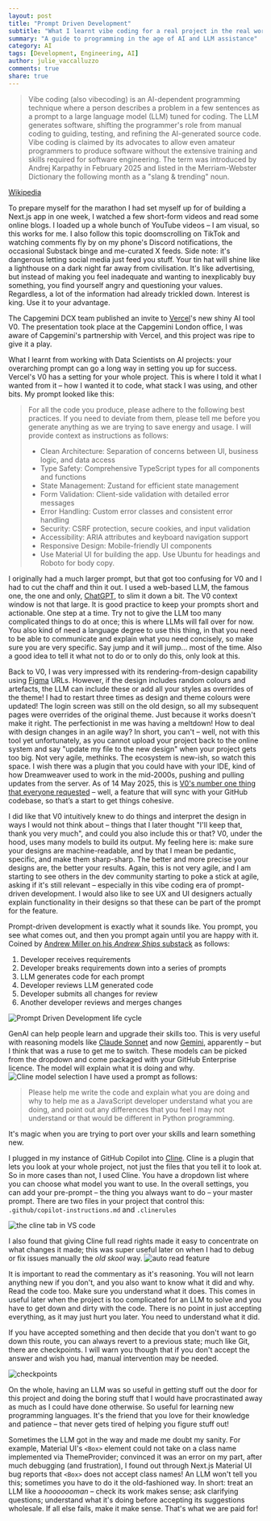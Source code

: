 ```yaml
---
layout: post
title: "Prompt Driven Development"
subtitle: "What I learnt vibe coding for a real project in the real world"
summary: "A guide to programming in the age of AI and LLM assistance"
category: AI
tags: [Development, Engineering, AI]
author: julie_vaccalluzzo
comments: true
share: true
---
```


> Vibe coding (also vibecoding) is an AI-dependent programming technique where a person describes a problem in a few sentences as a prompt to a large language model (LLM) tuned for coding. The LLM generates software, shifting the programmer's role from manual coding to guiding, testing, and refining the AI-generated source code. Vibe coding is claimed by its advocates to allow even amateur programmers to produce software without the extensive training and skills required for software engineering. The term was introduced by Andrej Karpathy in February 2025 and listed in the Merriam-Webster Dictionary the following month as a "slang & trending" noun.

[Wikipedia][1]

To prepare myself for the marathon I had set myself up for of building a Next.js app in one week, I watched a few short-form videos and read some online blogs. I loaded up a whole bunch of YouTube videos – I am visual, so this works for me. I also follow this topic doomscrolling on TikTok and watching comments fly by on my phone's Discord notifications, the occasional Substack binge and me-curated X feeds. Side note: it's dangerous letting social media just feed you stuff. Your tin hat will shine like a lighthouse on a dark night far away from civilisation. It's like advertising, but instead of making you feel inadequate and wanting to inexplicably buy something, you find yourself angry and questioning your values. Regardless, a lot of the information had already trickled down. Interest is king. Use it to your advantage.

The Capgemini DCX team published an invite to [Vercel](https://vercel.com/)'s new shiny AI tool V0. The presentation took place at the Capgemini London office, I was aware of Capgemini's partnership with Vercel, and this project was ripe to give it a play.

What I learnt from working with Data Scientists on AI projects: your overarching prompt can go a long way in setting you up for success.
Vercel's V0 has a setting for your whole project. This is where I told it what I wanted from it – how I wanted it to code, what stack I was using, and other bits. My prompt looked like this:

> For all the code you produce, please adhere to the following best practices. If you need to deviate from them, please tell me before you generate anything as we are trying to save energy and usage. I will provide context as instructions as follows:
>
> - Clean Architecture: Separation of concerns between UI, business logic, and data access
> - Type Safety: Comprehensive TypeScript types for all components and functions
> - State Management: Zustand for efficient state management
> - Form Validation: Client-side validation with detailed error messages
> - Error Handling: Custom error classes and consistent error handling
> - Security: CSRF protection, secure cookies, and input validation
> - Accessibility: ARIA attributes and keyboard navigation support
> - Responsive Design: Mobile-friendly UI components
> - Use Material UI for building the app. Use Ubuntu for headings and Roboto for body copy.

I originally had a much larger prompt, but that got too confusing for V0 and I had to cut the chaff and thin it out. I used a web-based LLM, the famous one, the one and only, [ChatGPT](http://chat.openai.com/), to slim it down a bit. The V0 context window is not that large. It is good practice to keep your prompts short and actionable. One step at a time. Try not to give the LLM too many complicated things to do at once; this is where LLMs will fall over for now. You also kind of need a language degree to use this thing, in that you need to be able to communicate and explain what you need concisely, so make sure you are very specific. Say jump and it will jump... most of the time. Also a good idea to tell it what not to do or to only do this, only look at this.

Back to V0, I was very impressed with its rendering-from-design capability using [Figma](https://www.figma.com/) URLs. However, if the design includes random colours and artefacts, the LLM can include these or add all your styles as overrides of the theme! I had to restart three times as design and theme colours were updated! The login screen was still on the old design, so all my subsequent pages were overrides of the original theme. Just because it works doesn't make it right. The perfectionist in me was having a meltdown! How to deal with design changes in an agile way? In short, you can't – well, not with this tool yet unfortunately, as you cannot upload your project back to the online system and say "update my file to the new design" when your project gets too big. Not very agile, methinks. The ecosystem is new-ish, so watch this space. I wish there was a plugin that you could have with your IDE, kind of how Dreamweaver used to work in the mid-2000s, pushing and pulling updates from the server. As of 14 May 2025, this is [V0's number one thing that everyone requested](https://youtu.be/Tuu5iC--fcg?si=OrkKPFC74A4-C_v9&t=1000) – well, a feature that will sync with your GitHub codebase, so that’s a start to get things cohesive.

I did like that V0 intuitively knew to do things and interpret the design in ways I would not think about – things that I later thought "I'll keep that, thank you very much", and could you also include this or that? V0, under the hood, uses many models to build its output. My feeling here is: make sure your designs are machine-readable, and by that I mean be pedantic, specific, and make them sharp-sharp. The better and more precise your designs are, the better your results. Again, this is not very agile, and I am starting to see others in the dev community starting to poke a stick at agile, asking if it's still relevant – especially in this vibe coding era of prompt-driven development. I would also like to see UX and UI designers actually explain functionality in their designs so that these can be part of the prompt for the feature.

Prompt-driven development is exactly what it sounds like. You prompt, you see what comes out, and then you prompt again until you are happy with it. Coined by [Andrew Miller on his _Andrew Ships_ substack][2] as follows:

1. Developer receives requirements
2. Developer breaks requirements down into a series of prompts
3. LLM generates code for each prompt
4. Developer reviews LLM generated code
5. Developer submits all changes for review
6. Another developer reviews and merges changes

![Prompt Driven Development life cycle](/images/2025-05-23-prompt-driven-development/prompt-driven-development-life-cycle.png)

GenAI can help people learn and upgrade their skills too. This is very useful with reasoning models like [Claude Sonnet](https://www.anthropic.com/news/claude-3-5-sonnet) and now [Gemini](https://gemini.google.com/), apparently – but I think that was a ruse to get me to switch. These models can be picked from the dropdown and come packaged with your GitHub Enterprise licence. The model will explain what it is doing and why.
![Cline model selection](/images/2025-05-23-prompt-driven-development/cline-model-selection.png)
I have used a prompt as follows:

> Please help me write the code and explain what you are doing and why to help me as a JavaScript developer understand what you are doing, and point out any differences that you feel I may not understand or that would be different in Python programming.

It's magic when you are trying to port over your skills and learn something new.

I plugged in my instance of GitHub Copilot into [Cline](https://github.com/cline/cline/wiki). Cline is a plugin that lets you look at your whole project, not just the files that you tell it to look at. So in more cases than not, I used Cline. You have a dropdown list where you can choose what model you want to use. In the overall settings, you can add your pre-prompt – the thing you always want to do – your master prompt. There are two files in your project that control this: `.github/copilot-instructions.md` and `.clinerules`

![the cline tab in VS code](/images/2025-05-23-prompt-driven-development/cline-screenshot.png)

I also found that giving Cline full read rights made it easy to concentrate on what changes it made; this was super useful later on when I had to debug or fix issues manually the _old skool_ way.
![auto read feature](/images/2025-05-23-prompt-driven-development/auto-read.png)

It is important to read the commentary as it's reasoning. You will not learn anything new if you don't, and you also want to know what it did and why. Read the code too. Make sure you understand what it does. This comes in useful later when the project is too complicated for an LLM to solve and you have to get down and dirty with the code. There is no point in just accepting everything, as it may just hurt you later. You need to understand what it did.

If you have accepted something and then decide that you don't want to go down this route, you can always revert to a previous state; much like Git, there are checkpoints. I will warn you though that if you don't accept the answer and wish you had, manual intervention may be needed.

![checkpoints](/images/2025-05-23-prompt-driven-development/check-point.png)

On the whole, having an LLM was so useful in getting stuff out the door for this project and doing the boring stuff that I would have procrastinated away as much as I could have done otherwise. So useful for learning new programming languages. It's the friend that you love for their knowledge and patience – that never gets tired of helping you figure stuff out!

Sometimes the LLM got in the way and made me doubt my sanity. For example, Material UI's `<Box>` element could not take on a class name implemented via ThemeProvider; convinced it was an error on my part, after much debugging (and frustration), I found out through Next.js Material UI bug reports that `<Box>` does not accept class names! An LLM won't tell you this; sometimes you have to do it the old-fashioned way.
In short: treat an LLM like a _hooooooman_ – check its work makes sense; ask clarifying questions; understand what it's doing before accepting its suggestions wholesale. If all else fails, make it make sense. That's what we are paid for!

[1]: https://en.wikipedia.org/wiki/Hobbit#Lifestyle "Wikipedia"
[2]: https://andrewships.substack.com/p/prompt-driven-development "Andrew Ships"
